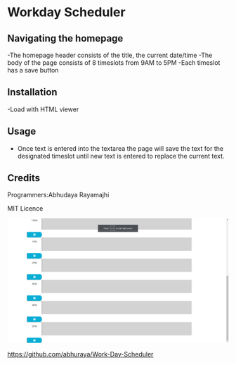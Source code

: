 # Workday Scheduler

## Navigating the homepage

-The homepage header consists of the title, the current date/time
-The body of the page consists of 8 timeslots from 9AM to 5PM
-Each timeslot has a save button

## Installation
-Load with HTML viewer

## Usage

- Once text is entered into the textarea the page will save the text for the designated timeslot until new text is entered to replace the current text.


## Credits

Programmers:Abhudaya Rayamajhi

MIT Licence

![A Scheduler](<Assets/Work Day Scheduler.png>)

https://github.com/abhuraya/Work-Day-Scheduler